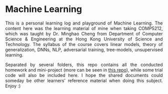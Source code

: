 # Machine Learning

<p align="justify">This is a personal learning log and playground of Machine Learning. The content here was the learning material of mine when taking COMP5212, which was taught by Dr. Minghao Cheng from Department of Computer Science & Engineering at the Hong Kong University of Science and Technology. The syllabus of the course covers linear models, theory of generalization, DNNs, NLP, adversarial training, tree-models, unsupervised learning.</p>

<p align="justify">Separated by several folders, this repo contains all the conducted homework and mini-project (more can be seen in <a href="https://github.com/pattylo/ledvo">this repo</a>), while some trial code will also be included here. I hope the shared documents could someday be other learners' reference material when doing this subject. Enjoy :)</p>

